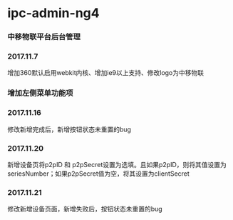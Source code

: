 # ipc-admin-ng4
### 中移物联平台后台管理

### 2017.11.7
增加360默认启用webkit内核、增加ie9以上支持、修改logo为中移物联

### 增加左侧菜单功能项

### 2017.11.16
修改新增完成后，新增按钮状态未重置的bug

### 2017.11.20
新增设备页将p2pID 和 p2pSecret设置为选填。且如果p2pID，则将其值设置为seriesNumber；如果p2pSecret值为空，将其设置为clientSecret

### 2017.11.21
修改新增设备页面，新增失败后，按钮状态未重置的bug